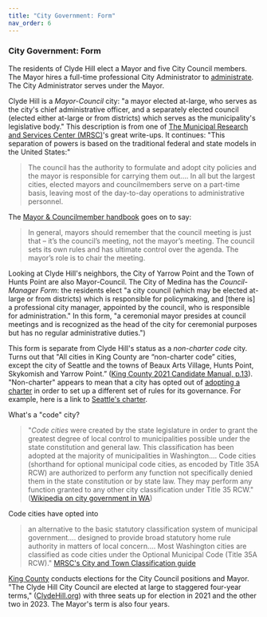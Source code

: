 ```yaml
---
title: "City Government: Form"
nav_order: 6
---
```


### City Government: Form

The residents of Clyde Hill elect a Mayor and five City Council members. The Mayor hires a full-time professional City Administrator to [administrate](https://www.clydehill.org/departments/city-hall/administrator-and-clerk/). The City Administrator serves under the Mayor. 

Clyde Hill is a _Mayor-Council_ city: "a mayor elected at-large, who serves as the city's chief administrative officer, and a separately elected council (elected either at-large or from districts) which serves as the municipality's legislative body." This description is from one of [The Municipal Research and Services Center (MRSC)](https://mrsc.org/Home/Explore-Topics/Legal/General-Government/City-and-Town-Forms-of-Government.aspx)'s great write-ups. It continues: "This separation of powers is based on the traditional federal and state models in the United States:"

> The council has the authority to formulate and adopt city policies and the mayor is responsible for carrying them out.... In all but the largest cities, elected mayors and councilmembers serve on a part-time basis, leaving most of the day-to-day operations to administrative personnel.

The [Mayor & Councilmember handbook](https://mrsc.org/getmedia/034f13b6-7ec2-4594-b60b-efaf61dd7d10/Mayor-And-Councilmember-Handbook.pdf.aspx?ext=.pdf) goes on to say:

>In general, mayors should remember that the council meeting is just that – it’s the council’s meeting, not the mayor’s meeting. The council sets its own rules and has ultimate control over the agenda. The mayor’s role is to chair the meeting.

Looking at Clyde Hill's neighbors, the City of Yarrow Point and the Town of Hunts Point are also Mayor-Council. The City of Medina has the _Council-Manager Form_: the residents elect  "a city council (which may be elected at-large or from districts) which is responsible for policymaking, and [there is] a professional city manager, appointed by the council, who is responsible for administration." In this form, "a ceremonial mayor presides at council meetings and is recognized as the head of the city for ceremonial purposes but has no regular administrative duties.")

This form is separate from Clyde Hill's status as a _non-charter code_ city. Turns out that "All cities in King County are “non-charter code” cities, except the city of Seattle and the towns of Beaux Arts Village, Hunts Point, Skykomish and Yarrow Point.” ([King County 2021 Candidate Manual, p.13](https://kingcounty.gov/~/media/depts/elections/for-candidates/pdfs/candidate-manual.ashx?la=en)). "Non-charter" appears to mean that a city has opted out of [adopting a charter](https://mrsc.org/Home/Explore-Topics/Legal/General-Government/City-and-Town-Forms-of-Government.aspx#charters) in order to set up a different set of rules for its governance. For example, here is a link to [Seattle's charter](https://library.municode.com/wa/seattle/codes/municipal_code?nodeId=THCHSE). 

What's a "code" city? 

> "_Code cities_ were created by the state legislature in order to grant the greatest degree of local control to municipalities possible under the state constitution and general law. This classification has been adopted at the majority of municipalities in Washington.... Code cities (shorthand for optional municipal code cities, as encoded by Title 35A RCW) are authorized to perform any function not specifically denied them in the state constitution or by state law. They may perform any function granted to any other city classification under Title 35 RCW." ([Wikipedia on city government in WA](https://en.wikipedia.org/wiki/City_government_in_Washington_(state)))

Code cities have opted into 

>an alternative to the basic statutory classification system of municipal government.... designed to provide broad statutory home rule authority in matters of local concern.... Most Washington cities are classified as code cities under the Optional Municipal Code (Title 35A RCW)." [MRSC's City and Town Classification guide](https://mrsc.org/getdoc/9ffdd05f-965a-4737-b421-ac4f8749b721/City-and-Town-Classification-Overview.aspx#code)








[King County](https://kingcounty.gov/depts/elections/about-us.aspx) conducts elections for the City Council positions and Mayor. "The Clyde Hill City Council are elected at large to staggered four-year terms," ([ClydeHill.org](https://www.clydehill.org/government/council)) with three seats up for election in 2021 and the other two in 2023. The Mayor's term is also four years. 


